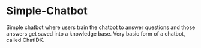 # Simple-Chatbot
Simple chatbot where users train the chatbot to answer questions and those answers get saved into a knowledge base. Very basic form of a chatbot, called ChatIDK.
